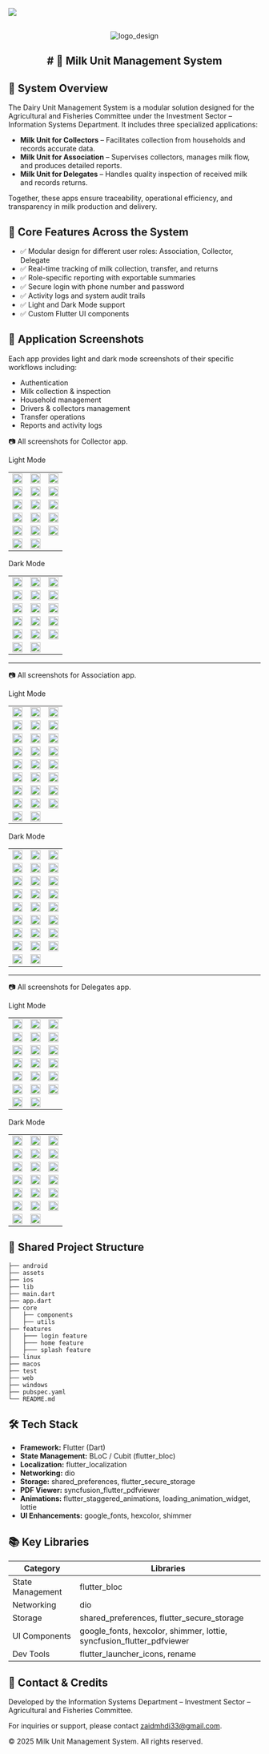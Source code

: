 ![](https://img.shields.io/badge/build-1.0.0+1-brightgreen)

<br />
<div align="center">
  <img alt='logo_design' src='screen_shots/collector/cover.png'/>
  <h2 align="center"># 🥛 Milk Unit Management System</h2>
</div>


## 🧩 System Overview

The Dairy Unit Management System is a modular solution designed for the Agricultural and Fisheries Committee under the Investment Sector – Information Systems Department. It includes three specialized applications:

- **Milk Unit for Collectors** – Facilitates collection from households and records accurate data.
- **Milk Unit for Association** – Supervises collectors, manages milk flow, and produces detailed reports.
- **Milk Unit for Delegates** – Handles quality inspection of received milk and records returns.

Together, these apps ensure traceability, operational efficiency, and transparency in milk production and delivery.

## 🚀 Core Features Across the System

- ✅ Modular design for different user roles: Association, Collector, Delegate
- ✅ Real-time tracking of milk collection, transfer, and returns
- ✅ Role-specific reporting with exportable summaries
- ✅ Secure login with phone number and password
- ✅ Activity logs and system audit trails
- ✅ Light and Dark Mode support
- ✅ Custom Flutter UI components

## 📱 Application Screenshots

Each app provides light and dark mode screenshots of their specific workflows including:

- Authentication
- Milk collection & inspection
- Household management
- Drivers & collectors management
- Transfer operations
- Reports and activity logs


📷 All screenshots for Collector app.

Light Mode
<table>
<tr>
<td><img src="screen_shots/collector/splash.jpg" width="100%"/></td>
<td><img src="screen_shots/collector/auth.jpg" width="100%"/></td>
<td><img src="screen_shots/collector/home.jpg" width="100%"/></td>
</tr>
<tr>
<td><img src="screen_shots/collector/add_family.jpg.jpg" width="100%"/></td>
<td><img src="screen_shots/collector/add_family2.jpg" width="100%"/></td>
<td><img src="screen_shots/collector/family.jpg" width="100%"/></td>
</tr>
<tr>
<td><img src="screen_shots/collector/edite_family.jpg" width="100%"/></td>
<td><img src="screen_shots/collector/edite_gathring_milk.jpg" width="100%"/></td>
<td><img src="screen_shots/collector/family_details.jpg" width="100%"/></td>
</tr>
<tr>
<td><img src="screen_shots/collector/notification.jpg" width="100%"/></td>
<td><img src="screen_shots/collector/gathring_milk.jpg" width="100%"/></td>
<td><img src="screen_shots/collector/gathring_milk2.jpg" width="100%"/></td>
</tr>
<tr>
<td><img src="screen_shots/collector/setting.jpg" width="100%"/></td>
<td><img src="screen_shots/collector/process.jpg" width="100%"/></td>
<td><img src="screen_shots/collector/process_details.jpg" width="100%"/></td>
</tr>
<tr>
<td><img src="screen_shots/collector/report.jpg" width="100%"/></td>
<td><img src="screen_shots/collector/report_details.jpg" width="100%"/></td>
</tr>
</table>

Dark Mode
<table>
<tr>
<td><img src="screen_shots/collector/splash_dark.jpg" width="100%"/></td>
<td><img src="screen_shots/collector/auth_dark.jpg" width="100%"/></td>
<td><img src="screen_shots/collector/home_dark.jpg" width="100%"/></td>
</tr>
<tr>
<td><img src="screen_shots/collector/add_family_dark.jpg" width="100%"/></td>
<td><img src="screen_shots/collector/add_family2_dark.jpg" width="100%"/></td>
<td><img src="screen_shots/collector/family_dark.jpg" width="100%"/></td>
</tr>
<tr>
<td><img src="screen_shots/collector/edite_family_dark.jpg" width="100%"/></td>
<td><img src="screen_shots/collector/gathring_milk_dark.jpg.jpg" width="100%"/></td>
<td><img src="screen_shots/collector/family_details_dark.jpg" width="100%"/></td>
</tr>
<tr>
<td><img src="screen_shots/collector/notification_dark.jpg" width="100%"/></td>
<td><img src="screen_shots/collector/gathring_milk_dark.jpg" width="100%"/></td>
<td><img src="screen_shots/collector/gathring_milk2_dark.jpg" width="100%"/></td>
</tr>
<tr>
<td><img src="screen_shots/collector/setting_dark.jpg" width="100%"/></td>
<td><img src="screen_shots/collector/process_dark.jpg" width="100%"/></td>
<td><img src="screen_shots/collector/process_details_dark.jpg" width="100%"/></td>
</tr>
<tr>
<td><img src="screen_shots/collector/report_dark.jpg" width="100%"/></td>
<td><img src="screen_shots/collector/seport_details_dark.jpg" width="100%"/></td>
</tr>
</table>

---

📷 All screenshots for Association app.

Light Mode
<table>
<tr>
<td><img src="screen_shots/association/splash.jpg" width="100%"/></td>
<td><img src="screen_shots/association/auth.jpg" width="100%"/></td>
<td><img src="screen_shots/association/home.jpg" width="100%"/></td>
</tr>
<tr>
<td><img src="screen_shots/association/add_collector.jpg" width="100%"/></td>
<td><img src="screen_shots/association/add_driver.jpg" width="100%"/></td>
<td><img src="screen_shots/association/add_driver2.jpg" width="100%"/></td>
</tr>
<tr>
<td><img src="screen_shots/association/add_gathring_milk.jpg" width="100%"/></td>
<td><img src="screen_shots/association/add_transfer.jpg" width="100%"/></td>
<td><img src="screen_shots/association/change_password.jpg" width="100%"/></td>
</tr>
<tr>
<td><img src="screen_shots/association/collector.jpg" width="100%"/></td>
<td><img src="screen_shots/association/collector_details.jpg" width="100%"/></td>
<td><img src="screen_shots/association/driver.jpg" width="100%"/></td>
</tr>
<tr>
<td><img src="screen_shots/association/edite_collector.jpg" width="100%"/></td>
<td><img src="screen_shots/association/edite_driver.jpg" width="100%"/></td>
<td><img src="screen_shots/association/edite_gathring_milk.jpg" width="100%"/></td>
</tr>
<tr>
<td><img src="screen_shots/association/edite_transfer_milk.jpg" width="100%"/></td>
<td><img src="screen_shots/association/gathring_milk.jpg" width="100%"/></td>
<td><img src="screen_shots/association/gathring_milk_Details.jpg" width="100%"/></td>
</tr>
<tr>
<td><img src="screen_shots/association/notification.jpg" width="100%"/></td>
<td><img src="screen_shots/association/report.jpg" width="100%"/></td>
<td><img src="screen_shots/association/return.jpg" width="100%"/></td>
</tr>
<tr>
<td><img src="screen_shots/association/return_details.jpg" width="100%"/></td>
<td><img src="screen_shots/association/setting.jpg" width="100%"/></td>
<td><img src="screen_shots/association/transfer_milk.jpg" width="100%"/></td>
</tr>
<tr>
<td><img src="screen_shots/association/edite_transfer_milk.jpg" width="100%"/></td>
<td><img src="screen_shots/association/reprt_details.jpg" width="100%"/></td>
</tr>
</table>

Dark Mode
<table>
<tr>
<td><img src="screen_shots/association/splash_dark.jpg" width="100%"/></td>
<td><img src="screen_shots/association/auth_dark.jpg" width="100%"/></td>
<td><img src="screen_shots/association/home_dark.jpg" width="100%"/></td>
</tr>
<tr>
<td><img src="screen_shots/association/add_collector_dark.jpg" width="100%"/></td>
<td><img src="screen_shots/association/add_driver_dark.jpg" width="100%"/></td>
<td><img src="screen_shots/association/add_driver2_dark.jpg" width="100%"/></td>
</tr>
<tr>
<td><img src="screen_shots/association/add_gathring_milk_dark.jpg" width="100%"/></td>
<td><img src="screen_shots/association/add_transfer_milk_dark.jpg" width="100%"/></td>
<td><img src="screen_shots/association/change_password_dark.jpg" width="100%"/></td>
</tr>
<tr>
<td><img src="screen_shots/association/collector_dark.jpg" width="100%"/></td>
<td><img src="screen_shots/association/collector_details_Dark.jpg" width="100%"/></td>
<td><img src="screen_shots/association/driver_Dark.jpg" width="100%"/></td>
</tr>
<tr>
<td><img src="screen_shots/association/edite_collector_dark.jpg" width="100%"/></td>
<td><img src="screen_shots/association/edite_driver_dark.jpg" width="100%"/></td>
<td><img src="screen_shots/association/edite_gathring_milk_dark.jpg" width="100%"/></td>
</tr>
<tr>
<td><img src="screen_shots/association/edite_transfer_milk_dark.jpg" width="100%"/></td>
<td><img src="screen_shots/association/gathring_milk_dark.jpg" width="100%"/></td>
<td><img src="screen_shots/association/gathring_milk_details_dark.jpg" width="100%"/></td>
</tr>
<tr>
<td><img src="screen_shots/association/notification_dark.jpg" width="100%"/></td>
<td><img src="screen_shots/association/report_dark.jpg" width="100%"/></td>
<td><img src="screen_shots/association/return_dark.jpg" width="100%"/></td>
</tr>
<tr>
<td><img src="screen_shots/association/retur_details_dark.jpg" width="100%"/></td>
<td><img src="screen_shots/association/setting_dark.jpg" width="100%"/></td>
<td><img src="screen_shots/association/transfer_milk_dark.jpg" width="100%"/></td>
</tr>
<tr>
<td><img src="screen_shots/association/transfer_milk_details_dark.jpg" width="100%"/></td>
<td><img src="screen_shots/association/report_details_dark.jpg" width="100%"/></td>
</tr>
</table>

---

📷 All screenshots for Delegates app.

Light Mode
<table>
<tr>
<td><img src="screen_shots/delegate/splash.jpg" width="100%"/></td>
<td><img src="screen_shots/delegate/auth.jpg" width="100%"/></td>
<td><img src="screen_shots/delegate/home.jpg" width="100%"/></td>
</tr>
<tr>
<td><img src="screen_shots/delegate/add_receipt_milk.jpg" width="100%"/></td>
<td><img src="screen_shots/delegate/add_receipt_milk2.jpg" width="100%"/></td>
<td><img src="screen_shots/delegate/add_receipt_milk3.jpg" width="100%"/></td>
</tr>
<tr>
<td><img src="screen_shots/delegate/add_return.jpg" width="100%"/></td>
<td><img src="screen_shots/delegate/notification.jpg" width="100%"/></td>
<td><img src="screen_shots/delegate/change_password.jpg" width="100%"/></td>
</tr>
<tr>
<td><img src="screen_shots/delegate/edite_receipt_milk.jpg" width="100%"/></td>
<td><img src="screen_shots/delegate/edite_return.jpg" width="100%"/></td>
<td><img src="screen_shots/delegate/gathring_milk.jpg" width="100%"/></td>
</tr>

<tr>
<td><img src="screen_shots/delegate/receipt_milk_details.jpg" width="100%"/></td>
<td><img src="screen_shots/delegate/report.jpg" width="100%"/></td>
<td><img src="screen_shots/delegate/report_details.jpg" width="100%"/></td>
</tr>
<tr>
<td><img src="screen_shots/delegate/return.jpg" width="100%"/></td>
<td><img src="screen_shots/delegate/return_details.jpg" width="100%"/></td>
<td><img src="screen_shots/delegate/return_type.jpg" width="100%"/></td>
</tr>
<tr>
<td><img src="screen_shots/delegate/receipt-milk.jpg" width="100%"/></td>
<td><img src="screen_shots/delegate/setting.jpg" width="100%"/></td>

</tr>
</table>

Dark Mode

<table>
<tr>
<td><img src="screen_shots/delegate/splash_dark.jpg" width="100%"/></td>
<td><img src="screen_shots/delegate/auth_dark.jpg" width="100%"/></td>
<td><img src="screen_shots/delegate/home_dark.jpg" width="100%"/></td>
</tr>
<tr>
<td><img src="screen_shots/delegate/add_receipt_milk3_dark.jpg" width="100%"/></td>
<td><img src="screen_shots/delegate/add_receipt_milk_2dark.jpg" width="100%"/></td>
<td><img src="screen_shots/delegate/add_receipt_milk_dark.jpg" width="100%"/></td>
</tr>
<tr>
<td><img src="screen_shots/delegate/add_return_dark.jpg" width="100%"/></td>
<td><img src="screen_shots/delegate/notification_dark.jpg" width="100%"/></td>
<td><img src="screen_shots/delegate/change_password_dark.jpg" width="100%"/></td>
</tr>
<tr>
<td><img src="screen_shots/delegate/edite_return_dark.jpg" width="100%"/></td>
<td><img src="screen_shots/delegate/edit_receipt_milk_dark.jpg" width="100%"/></td>
<td><img src="screen_shots/delegate/gathring_milk_dark.jpg" width="100%"/></td>
</tr>
<tr>
<td><img src="screen_shots/delegate/receipt_milk_details_dark.jpg" width="100%"/></td>
<td><img src="screen_shots/delegate/report_dark.jpg" width="100%"/></td>
<td><img src="screen_shots/delegate/report_details_darl.jpg" width="100%"/></td>
</tr>
<tr>
<td><img src="screen_shots/delegate/return_dark.jpg" width="100%"/></td>
<td><img src="screen_shots/delegate/return_details_dark.jpg" width="100%"/></td>
<td><img src="screen_shots/delegate/return_type_dark.jpg" width="100%"/></td>
</tr>
<tr>
<td><img src="screen_shots/delegate/receipt_milk_dark.jpg" width="100%"/></td>
<td><img src="screen_shots/delegate/setting_dark.jpg" width="100%"/></td>
</tr>
</table>





## 🧱 Shared Project Structure

```
├── android
├── assets
├── ios
├── lib
├── main.dart
├── app.dart
├── core
│   ├── components
│   ├── utils
├── features
│   ├─── login feature
│   ├─── home feature
│   ├─── splash feature
├── linux
├── macos
├── test
├── web
├── windows
├── pubspec.yaml
└── README.md
```


## 🛠️ Tech Stack

- **Framework:** Flutter (Dart)
- **State Management:** BLoC / Cubit (flutter_bloc)
- **Localization:** flutter_localization
- **Networking:** dio
- **Storage:** shared_preferences, flutter_secure_storage
- **PDF Viewer:** syncfusion_flutter_pdfviewer
- **Animations:** flutter_staggered_animations, loading_animation_widget, lottie
- **UI Enhancements:** google_fonts, hexcolor, shimmer

## 📚 Key Libraries

| Category          | Libraries                                         |
|-------------------|--------------------------------------------------|
| State Management   | flutter_bloc                                     |
| Networking        | dio                                              |
| Storage           | shared_preferences, flutter_secure_storage       |
| UI Components     | google_fonts, hexcolor, shimmer, lottie, syncfusion_flutter_pdfviewer |
| Dev Tools         | flutter_launcher_icons, rename                   |



## 📩 Contact & Credits
Developed by the Information Systems Department – Investment Sector – Agricultural and Fisheries Committee.

For inquiries or support, please contact zaidmhdi33@gmail.com.


© 2025 Milk Unit Management System. All rights reserved.